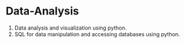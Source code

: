 # Data-Analysis
1) Data analysis and visualization using python. 
2) SQL for data manipulation and accessing databases using python.
